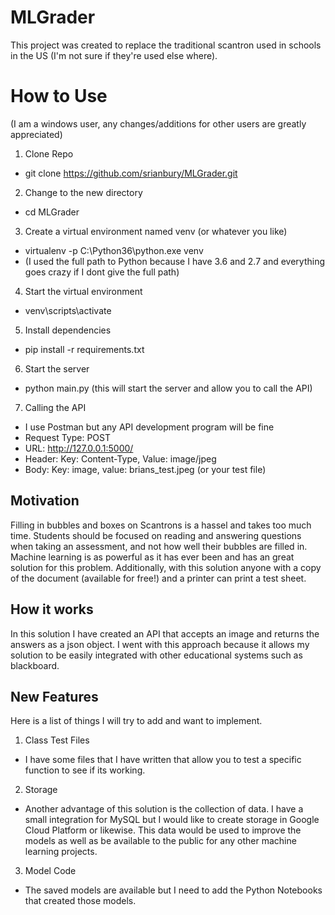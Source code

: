 # MLGrader

This project was created to replace the traditional scantron used in schools in the US (I'm not sure if they're used else where).

# How to Use
(I am a windows user, any changes/additions for other users are greatly appreciated)
1. Clone Repo
  - git clone https://github.com/srianbury/MLGrader.git
2. Change to the new directory
  - cd MLGrader
3. Create a virtual environment named venv (or whatever you like)
  - virtualenv -p C:\Python36\python.exe venv 
  - (I used the full path to Python because I have 3.6 and 2.7 and everything goes crazy if I dont give the full path)
4. Start the virtual environment
  - venv\scripts\activate
5. Install dependencies
  - pip install -r requirements.txt
6. Start the server
  - python main.py (this will start the server and allow you to call the API)
7. Calling the API
  - I use Postman but any API development program will be fine
  - Request Type: POST
  - URL: http://127.0.0.1:5000/
  - Header: Key: Content-Type, Value: image/jpeg
  - Body: Key: image, value: brians_test.jpeg (or your test file)

## Motivation
Filling in bubbles and boxes on Scantrons is a hassel and takes too much time.  Students should be focused on reading and answering questions when taking an assessment, and not how well their bubbles are filled in.  Machine learning is as powerful as it has ever been and has an great solution for this problem.  Additionally, with this solution anyone with a copy of the document (available for free!) and a printer can print a test sheet.

## How it works
In this solution I have created an API that accepts an image and returns the answers as a json object.  I went with this approach because it allows my solution to be easily integrated with other educational systems such as blackboard.


## New Features
Here is a list of things I will try to add and want to implement.
1. Class Test Files
  - I have some files that I have written that allow you to test a specific function to see if its working.

2. Storage
  - Another advantage of this solution is the collection of data.  I have a small integration for MySQL but I would like to create storage in Google Cloud Platform or likewise.  This data would be used to improve the models as well as be available to the public for any other machine learning projects.
  
3. Model Code
  - The saved models are available but I need to add the Python Notebooks that created those models.
